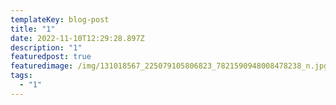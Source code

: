 ```yaml
---
templateKey: blog-post
title: "1"
date: 2022-11-10T12:29:28.897Z
description: "1"
featuredpost: true
featuredimage: /img/131018567_225079105806823_7821590948008478238_n.jpg
tags:
  - "1"
---
```

<script src="//code.tidio.co/wv6pafxw3l1577lsu8nhrp47ibwslvtk.js" async></script>